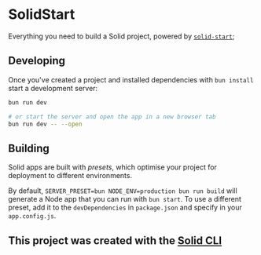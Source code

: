 # SolidStart

Everything you need to build a Solid project, powered by [`solid-start`](https://start.solidjs.com);

## Developing

Once you've created a project and installed dependencies with `bun install` start a development server:

```bash
bun run dev

# or start the server and open the app in a new browser tab
bun run dev -- --open
```

## Building

Solid apps are built with _presets_, which optimise your project for deployment to different environments.

By default, `SERVER_PRESET=bun NODE_ENV=production bun run build` will generate a Node app that you can run with `bun start`. To use a different preset, add it to the `devDependencies` in `package.json` and specify in your `app.config.js`.

## This project was created with the [Solid CLI](https://solid-cli.netlify.app)
